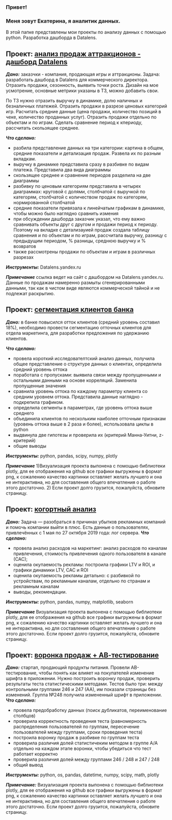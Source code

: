 ### Привет!
### Меня зовут Екатерина, я аналитик данных.
В этой папке представлены мои проекты по анализу данных с помощью python. Разработка дашборда в Datalens.  

## Проект: [анализ продаж аттракционов - дашборд Datalens](https://datalens.yandex/24ngfzukf4iar)
___Дано:___ заказчки - компания, продающая игры и аттракционы. Задача: разработать дашборд в Datalens для коммерческого директора. Отразить продажи, сезонность, выявить точки роста. Дизайн на мое усмотрение, основные метрики указаны в ТЗ, можно добавить свои. 

По ТЗ нужно отразить выручку в динамике, долю наличных и безналичных платежей. Отразить продажи в разрезе ценовых категорий игр. Расчитать средние данные (цена продажи, количество позиций в чеке, количество проданных услуг). Отразить продажи отдельно по объектам и по играм. Сделать сравнение период к кпериоду, рассчитать скользящее среднее.

___Что сделано:___
- разбила представление данных на три категории: картина в общем, средние показатели и детализация продаж. Развела их по разным вкладкам.
- выручку в динамике представила сразу в разбивке по видам платежа. Представила два вида диаграммы
- скользящее среднее и сравнение периодов разделила на две диаграммы
- разбивку по ценовым категориям представила в четырех диаграммах: круговой с долями, столбчатой с выручкой по категорям, столбчатой с количеством продаж по категорям, нормированной столбчатой
- средние показатели привязала к линейчатым графикам в динамике, чтобы можно было наглядно сравнить измения
- при обсуждении дашборда заказчик указал, что ему важно сравнивать объекты друг с другом и продажи период к периоду. Поэтому на вкладке с детализауией продаж создала таблицу сравнения и по объектам и по играм, рассчитала выручку, разницу с предыдущим периодом, % разницы, среднюю выручку и % возвратов
- также рассмотрены продажи по объектам и играм в различных разрезах

___Инструменты:___ Datalens.yandex.ru

___Примечание___ ссылка ведет на сайт с дашбордом на Datalens.yandex.ru. Данные по продажам намеренно размыты сгенерированными данными, так как в чистом виде являются коммерческой тайной и не подлежат раскрытию.

## Проект: [cегментация клиентов банка](https://github.com/ekantip/my_study_projects/blob/main/segmentation%20png.ipynb)
___Дано:___ в банке повысился отток клиентов (средний уровень составил 18%), необходимо провести сегментацию отточных клиентов для отдела маркетинга, для разработки предложения по удержанию клиентов.

___Что сделано:___ 
- провела короткий исследователтский анализ данных, получила общее представление о структуре данных о клиентах, определила средний уровень оттока
- поработала с пропусками: выявила связи между пропущенными и остальными данными на основе корреляций. Заменила пропущенные значения
- сравнила уровень оттока по каждому параметру клиента со средним уровнем оттока. Представила данные наглядно - подкрепила графиком.
- определила сегменты в параметрах, где уровень оттока выше среднего
- объединила клиентов по нескольким наиболее отточным признакам (уровень оттока выше в 2 раза и более), использовала циклы в python
- выдвинула две гипотезы и проверила их (критерий Манна-Уитни, z-критерий)
- общие выводы 

___Инструменты:___ python, pandas, scipy, numpy, plotly

___Примечание___ 1)Визуализация проекта выпонена с помощью библиотеки plotly, для ее отображения на github все графики выгружены в формат png, к сожалению качество картинки оставляет желать лучшего и она не интерактивна, но для составления общего впечатления о  работе этого достаточно. 2) Если проект долго грузится, пожалуйста, обновите страницу.

## Проект: [когортный анализ](https://github.com/ekantip/my_study_projects/blob/main/analysis%20of%20marketing%20indicators.ipynb)
___Дано:___ Задача — разобраться в причинах убытков рекламных компаний и помочь компании выйти в плюс.
Есть данные о пользователях, привлечённых с 1 мая по 27 октября 2019 года: лог сервера.
___Что сделано:___ 
- провела анализ расходов на маркетинг: анализ расходов по каналам привлечения, стоимость привлечения одного пользователя в канале (САС);
- оценила окупаемость рекламы: построила графики LTV и ROI, и графики динамики LTV, CAC и ROI 
- оценила окупаемость рекламы детально: с разбивкой по устройствам, по рекламным каналам, отдельно по странам и рекламным каналам
- выводы, рекомендации.

___Инструменты:___ python, pandas, numpy, matplotlib, seaborn

___Примечание___ Визуализация проекта выпонена с помощью библиотеки plotly, для ее отображения на github все графики выгружены в формат png, к сожалению качество картинки оставляет желать лучшего и она не интерактивна, но для составления общего впечатления о  работе этого достаточно. Если проект долго грузится, пожалуйста, обновите страницу.

## Проект: [воронка продаж + АВ-тестирование](https://github.com/ekantip/my_study_projects/blob/main/sales_funnel_AAB_test.ipynb)
___Дано:___ стартап, продающий продукты питания. Провели АВ-тестирование, чтобы понять как влияет на покупателей изменение шрифта в приложении. Нужно построить воронку продаж, проверить результаты теста статистическими методами. Тестов было три: между контрольными группами 246 и 247 (АА), им показали страницы без изменений. Группа №248 получила измененный шрифт в приложении. 
___Что сделано:___ 
- провела предобработку данных (поиск дубликатов, переименование столбцов)
- проверила корректность проведения теста (равномерность распределения пользователей по группам, пересечение пользователей между группами, сроки проведения теста)
- построила воронку продаж в разбивке по группам теста
- проверила различия долей статистичеким методом в группе А/А отдельно на каждом этапе воронки, чтобы убедиться что тест работает корректно
- проверила различия долей между группами 246 / 248 и 247 / 248
- общий вывод

___Инструменты:___ python, os, pandas, datetime, numpy, scipy, math, plotly

___Примечание:___ Визуализация проекта выпонена с помощью библиотеки plotly, для ее отображения на github все графики выгружены в формат png, к сожалению качество картинки оставляет желать лучшего и она не интерактивна, но для составления общего впечатления о  работе этого достаточно. Если проект долго грузится, пожалуйста, обновите страницу.


